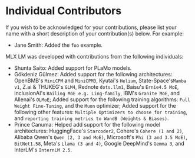 # Individual Contributors

If you wish to be acknowledged for your contributions, please list your name
with a short description of your contribution(s) below. For example:

- Jane Smith: Added the `foo` example.

MLX LM was developed with contributions from the following individuals:

- Shunta Saito: Added support for PLaMo models.
- Gökdeniz Gülmez: Added support for the following architectures: OpenBMB's `MiniCPM` and `MiniCPM3`, Kyutai's `Helium`, State-Space's`Mamba v1`, Z.ai & THUKEG's `GLM4`, Rednote `dots.llm1`, Baisu's `Ernie4.5 MoE`, inclusionAI's `Bailing MoE e.g. Ling-family`, IBM's `Granite MoE`, and Allenai's `OLMoE`; Added support for the following training algorithms: `Full Weight Fine-Tuning`, and the `Muon` optimizer; Added support for the following other features: `Multiple Optimizers to choose for training`, and `reporting training metrics to WandB (Weights & Biases)`.
- Prince Canuma: Helped add support for the following model architectures: HuggingFace's `Starcoder2`, Cohere's `Cohere (1 and 2)`, Alibaba Qwen's `Qwen (2, 3 and MoE)`, Microsoft's `Phi (3 and 3.5 MoE)`, `BitNet1.58`, Meta's `Llama (3 and 4)`, Google DeepMind's `Gemma 3`, and InterLM's `InternLM 2.5`.
